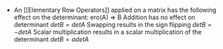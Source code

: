 - An [[Elementary Row Operators]] applied on a matrix has the following effect on the determinant:
  ero(A) => B
  Addition has no effect on determinant $det B = det A$
  Swapping results in the sign flipping $det B = -det A$
  Scalar multiplication results in a scalar multiplication of the determinant $det B = a det A$